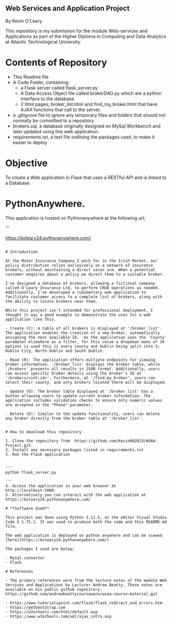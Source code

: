 ## Web Services and Application Project

By Kevin O'Leary

This repository is my submission for the module Web-services and Applications as part of the Higher Diploma in Computing and Data Analytics at Atlantic Technological University. 

# Contents of Repository
- This Readme file
- A Code Folder, containing;
    - a Flask server called flask_server.py
    - A Data Access Object file called brokerDAO.py which are a python interface to the database. 
    - 2 html pages; broker_list.html and find_my_broker.html that have AJAX functions that call to the server.
- a .gitignore file to ignore any temporary files and folders that should not normally be committed to a repository
- brokers.sql, a database originally designed on MySql Workbench and later updated using this web application. 
- requirements.txt, a text file outlining the packages used, to make it easier to deploy


# Objective
To create a Web application in Flask that uses a RESTful API and is linked to a Database. 

# PythonAnywhere. 

This application is hosted on Pythonanywhere at the following url;

'''

https://koleary24.pythonanywhere.com/

```

# Introduction

At the Motor Insurance Company I work for in the Irish Market, our policy distribution relies exclusively on a network of insurance brokers, without maintaining a direct sales arm. When a potential customer enquires about a policy we direct them to a suitable broker.

I've designed a database of brokers, allowing a fictional company called O'Leary Insurance Ltd, to perform CRUD operations as needed. Additionally, I've developed a rudimentary web application to facilitate customer access to a complete list of brokers, along with the ability to locate brokers near them.

While this project isn't intended for professional deployment, I thought it was a good example to demonstrate the uses for a web application like this. 

- Create (C): A table of all brokers is displayed at '/broker_list'. The application enables the creation of a new broker, automatically assigning the next available ID.  As the application uses the 'County' parameter elsewhere as a filter, for this value a dropdown menu of 34 options is used this is every county and Dublin being split into 3; Dublin City, North Dublin and South Dublin. 

- Read (R): The application offers multiple endpoints for viewing broker information. '/broker_list' displays the broker table, while '/brokers' presents all results in JSON format. Additionally, users can access specific broker details using the broker's ID at '/brokers/<int:id>'. Furthermore, at '/find_my_broker', users can select their county, and only brokers located there will be displayed.

- Update (U): The broker table displayed at '/broker_list' has a button allowing users to update current broker information. The application includes validation checks to ensure only numeric values are accepted in the "Phone" parameter.

- Delete (D): Similar to the update functionality, users can delete any broker directly from the broker table at '/broker_list'.


# How to download this repository

1. Clone the repository from  https://github.com/Kevin002023/WSAA-Project.git.
2. Install any necessary packages listed in requirements.txt
3. Run the Flask application


'''
python flask_server.py

'''
4. Access the application in your web browser at http://localhost:5000.
5. Alternatively you can interact with the web application at https://koleary24.pythonanywhere.com/

# **Software Used**

This project was done using Python 3.11.5, on the editor Visual Studio Code V 1.75.1. It was used to produce both the code and this README.md file.

The web application is deployed on python anywhere and can be viewed [here](https://koleary24.pythonanywhere.com/)

The packages I used are below;

- Mysql.connector
- Flask

# References

- The primary references were from the lecture notes of the module Web Services and Applications by Lecturer Andrew Beatty. These notes are available on his public github repository:  https://github.com/andrewbeattycourseware/wsaa-course-material.git

- https://www.tutorialspoint.com/flask/flask_redirect_and_errors.htm
- https://getbootstrap.com
- https://w3schools.com/html/default.asp
- https://www.w3schools.com/xml/ajax_intro.asp

